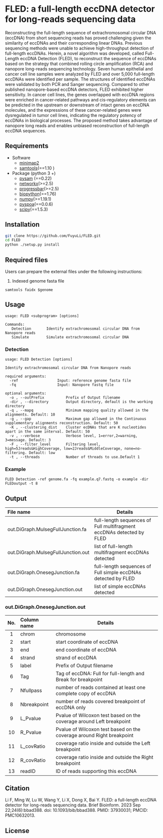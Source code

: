 # FLED: a full-length eccDNA detector for long-reads sequencing data

Reconstructing the full-length sequence of extrachromosomal circular DNA (eccDNA) from short sequencing reads has proved challenging given the similarity of eccDNAs and their corresponding linear DNAs. Previous sequencing methods were unable to achieve high-throughput detection of full-length eccDNAs. Herein, a novel algorithm was developed, called Full-Length eccDNA Detection (FLED), to reconstruct the sequence of eccDNAs based on the strategy that combined rolling circle amplification (RCA) and nanopore long-reads sequencing technology. Seven human epithelial and cancer cell line samples were analyzed by FLED and over 5,000 full-length eccDNAs were identified per sample. The structures of identified eccDNAs were validated by both PCR and Sanger sequencing. Compared to other published nanopore-based eccDNA detectors, FLED exhibited higher sensitivity. In cancer cell lines, the genes overlapped with eccDNA regions were enriched in cancer-related pathways and cis-regulatory elements can be predicted in the upstream or downstream of intact genes on eccDNA molecules, and the expressions of these cancer-related genes were dysregulated in tumor cell lines, indicating the regulatory potency of eccDNAs in biological processes. The proposed method takes advantage of nanopore long reads and enables unbiased reconstruction of full-length eccDNA sequences.

## Requirements
* Software
    - [minimap2](https://github.com/lh3/minimap2)
    - [samtools](https://github.com/samtools/samtools)(==1.10 )
* Package (python 3 +)
    - [pysam](http://pysam.readthedocs.org/en/latest/) (==0.22)
    - [networkx](https://github.com/networkx/networkx)(>=2.5)
    - [progressbar](https://pypi.org/project/progressbar)(>=2.5)
    - [biopython](https://biopython.org/)(==1.76)
    - [numpy](https://numpy.org/)(>=1.19.1)
    - [pyspoa](https://pypi.org/project/pyspoa/)(==0.0.6)
    - [scipy](https://pypi.org/project/scipy/)(==1.5.3)
 
## Installation
```bash
git clone https://github.com/FuyuLi/FLED.git
cd FLED
python ./setup.py install
```

## Required files
Users can prepare the external files under the following instructions:
1) Indexed genome fasta file
```
samtools faidx $genome
```


## Usage
```
usage: FLED <subprogram> [options]

Commands:
   Detection       Identify extrachromosomal circular DNA from Nanopore reads
   Simulate        Simulate extrachromosomal circular DNA

```


### Detection
```
usage: FLED Detection [options]

Identify extrachromosomal circular DNA from Nanopore reads

required arguments:
  -ref                  Input: reference genome fasta file
  -fq                   Input: Nanopore fastq file

optional arguments:
  -o , --outPrefix          Prefix of Output filename
  -dir , --directory        Output directory, default is the working directory
  -q , --mapq               Minimum mapping quality allowed in the alignments. Default: 10
  -g , --gap                Maximum gap allowed in the Continuous supplementary alignments reconstruction. Default: 50
  -K , --clustering_dist    Cluster ecDNAs that are K nucleotides apart in the same interval. Default: 50
  -v , --verbose            Verbose level, 1=error,2=warning, 3=message. Default: 3
  -F , --filter_level       Filtering level, high=5Jreads&HighCoverage, low=2Jreads&MiddleCoverage, none=no-filtering. Default: low
  -t , --threads            Number of threads to use.Default 1
```

### Example
```
FLED Detection -ref genome.fa -fq example.q7.fastq -o example -dir FLEDoutput -t 8
```

## Output
| File name         |  Details | 
|   :---            | ---        |
| out.DiGraph.MulsegFullJunction.fa         | full-length sequences of Full multifragment eccDNAs detected by FLED |
| out.DiGraph.MulsegFullJunction.out        | list of full-length multifragment eccDNAs detected |
| out.DiGraph.OnesegJunction.fa         | full-length sequences of Full simple eccDNAs detected by FLED |
| out.DiGraph.OnesegJunction.out        | list of simple eccDNAs detected |

### out.DiGraph.OnesegJunction.out
| No. | Column name     |  Details | 
|:---:|   :---          | ---        |
|  1  | chrom           | chromosome |
|  2  | start           | start coordinate of eccDNA |
|  3  | end             | end coordinate of eccDNA |
|  4  | strand          | strand of eccDNA |
|  5  | label           | Prefix of Output filename |
|  6  | Tag             | Tag of eccDNA: Full for full-length and Break for breakpoint |
|  7  | Nfullpass       | number of reads contained at least one complete copy of eccDNA |
|  8  | Nbreakpoint     | number of reads covered breakpoint of eccDNA only |
|  9  | L_Pvalue        | Pvalue of Wilcoxon test based on the coverage around Left breakpoint |
|  10 | R_Pvalue        | Pvalue of Wilcoxon test based on the coverage around Right breakpoint |
|  11 | L_covRatio      | coverage ratio inside and outside the Left breakpoint |
|  12 | R_covRatio      | coverage ratio inside and outside the Right breakpoint |
|  13 | readID          | ID of reads supporting this eccDNA |

## Citation
Li F, Ming W, Lu W, Wang Y, Li X, Dong X, Bai Y. FLED: a full-length eccDNA detector for long-reads sequencing data. Brief Bioinform. 2023 Sep 22;24(6):bbad388. doi: 10.1093/bib/bbad388. PMID: 37930031; PMCID: PMC10632013.

## License
